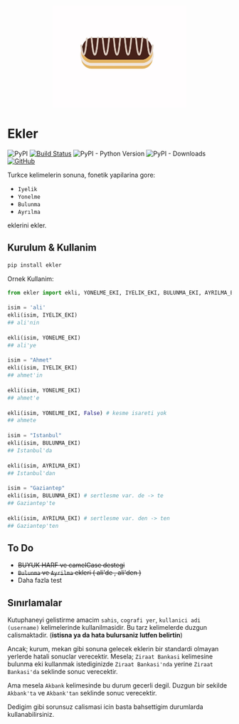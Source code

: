 <p align="center">
<img src="ekler.jpg" width="300">
</p>

# Ekler
![PyPI](https://img.shields.io/pypi/v/ekler?color=blue)
[![Build Status](https://travis-ci.com/alioguzhan/ekler.svg?branch=master)](https://travis-ci.com/alioguzhan/ekler)
![PyPI - Python Version](https://img.shields.io/pypi/pyversions/ekler)
![PyPI - Downloads](https://img.shields.io/pypi/dm/ekler?color=orange)
[![GitHub](https://img.shields.io/github/license/mashape/apistatus.svg)](https://opensource.org/licenses/MIT)


Turkce kelimelerin sonuna, fonetik yapilarina gore:

- `Iyelik` 
- `Yonelme`
- `Bulunma`
- `Ayrılma`

eklerini ekler.

## Kurulum & Kullanim

```bash
pip install ekler
```

Ornek Kullanim:

```py
from ekler import ekli, YONELME_EKI, IYELIK_EKI, BULUNMA_EKI, AYRILMA_EKI

isim = 'ali'
ekli(isim, IYELIK_EKI)
## ali'nin

ekli(isim, YONELME_EKI)
## ali'ye

isim = "Ahmet"
ekli(isim, IYELIK_EKI)
## ahmet'in

ekli(isim, YONELME_EKI)
## ahmet'e

ekli(isim, YONELME_EKI, False) # kesme isareti yok
## ahmete

isim = "Istanbul"
ekli(isim, BULUNMA_EKI)
## Istanbul'da

ekli(isim, AYRILMA_EKI)
## Istanbul'dan

isim = "Gaziantep"
ekli(isim, BULUNMA_EKI) # sertlesme var. de -> te
## Gaziantep'te

ekli(isim, AYRILMA_EKI) # sertlesme var. den -> ten
## Gaziantep'ten

```


## To Do

- ~~BUYUK HARF ve camelCase destegi~~
- ~~`Bulunma` ve `Ayrilma` ekleri ( ali'de , ali'den )~~
- Daha fazla test

## Sınırlamalar

Kutuphaneyi gelistirme amacim `sahis`, `cografi yer`, `kullanici adi (username)` kelimelerinde kullanilmasidir. Bu tarz kelimelerde duzgun calismaktadir. (__istisna ya da hata bulursaniz lutfen belirtin__)

Ancak; kurum, mekan gibi sonuna gelecek eklerin bir standardi olmayan yerlerde hatali sonuclar verecektir. Mesela; `Ziraat Bankasi` kelimesine bulunma eki kullanmak istediginizde `Ziraat Bankasi'nda` yerine `Ziraat Bankasi'da` seklinde sonuc verecektir. 

Ama mesela `Akbank` kelimesinde bu durum gecerli degil. Duzgun bir sekilde `Akbank'ta` ve `Akbank'tan` seklinde sonuc verecektir. 

Dedigim gibi sorunsuz calismasi icin basta bahsettigim durumlarda kullanabilirsiniz.